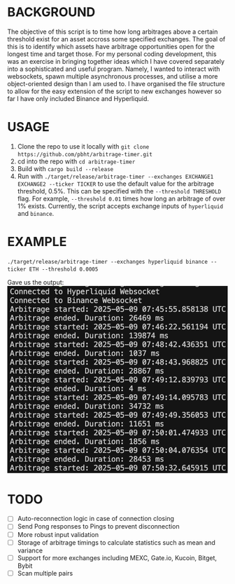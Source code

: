 # BACKGROUND
The objective of this script is to time how long arbitrages above a certain threshold exist for an asset accross some specified exchanges. The goal of this is to identify which assets have arbitrage opportunities open for the longest time and target those. For my personal coding development, this was an exercise in bringing together ideas which I have covered separately into a sophisticated and useful program. Namely, I wanted to interact with websockets, spawn multiple asynchronous processes, and utilise a more object-oriented design than I am used to. I have organised the file structure to allow for the easy extension of the script to new exchanges however so far I have only included Binance and Hyperliquid. 

# USAGE
1. Clone the repo to use it locally with `git clone https://github.com/pbht/arbitrage-timer.git`
2. cd into the repo with `cd arbitrage-timer`
3. Build with `cargo build --release`
4. Run with `./target/release/arbitrage-timer --exchanges EXCHANGE1 EXCHANGE2 --ticker TICKER` to use the default value for the arbitrage threshold, 0.5%. This can be specified with the `--threshold THRESHOLD` flag. For example, `--threshold 0.01` times how long an arbitrage of over 1% exists. Currently, the script accepts exchange inputs of `hyperliquid` and `binance`.

# EXAMPLE
`./target/release/arbitrage-timer --exchanges hyperliquid binance --ticker ETH --threshold 0.0005`

Gave us the output:
![Arbitrage Timer Output](assets/arbitrage-timer-demo.png)

# TODO
- [ ] Auto-reconnection logic in case of connection closing
- [ ] Send Pong responses to Pings to prevent disconnection
- [ ] More robust input validation
- [ ] Storage of arbitrage timings to calculate statistics such as mean and variance
- [ ] Support for more exchanges including MEXC, Gate.io, Kucoin, Bitget, Bybit
- [ ] Scan multiple pairs
